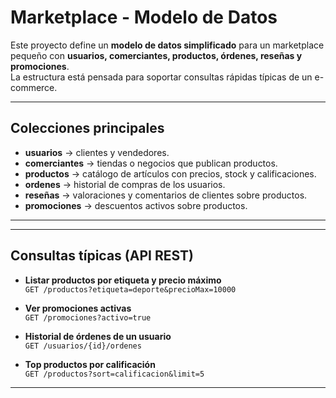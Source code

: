 # Marketplace - Modelo de Datos

Este proyecto define un **modelo de datos simplificado** para un marketplace pequeño con **usuarios, comerciantes, productos, órdenes, reseñas y promociones**.  
La estructura está pensada para soportar consultas rápidas típicas de un e-commerce.

---

##  Colecciones principales

- **usuarios** → clientes y vendedores.  
- **comerciantes** → tiendas o negocios que publican productos.  
- **productos** → catálogo de artículos con precios, stock y calificaciones.  
- **ordenes** → historial de compras de los usuarios.  
- **reseñas** → valoraciones y comentarios de clientes sobre productos.  
- **promociones** → descuentos activos sobre productos.

---


---

##  Consultas típicas (API REST)

- **Listar productos por etiqueta y precio máximo**  
  `GET /productos?etiqueta=deporte&precioMax=10000`

- **Ver promociones activas**  
  `GET /promociones?activo=true`

- **Historial de órdenes de un usuario**  
  `GET /usuarios/{id}/ordenes`

- **Top productos por calificación**  
  `GET /productos?sort=calificacion&limit=5`

---

